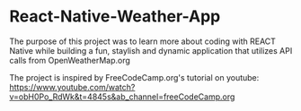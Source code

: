 # React-Native-Weather-App
 The purpose of this project was to learn more about coding with REACT Native while building a fun, staylish and dynamic application that utilizes API calls from OpenWeatherMap.org

 The project is inspired by FreeCodeCamp.org's tutorial on youtube: https://www.youtube.com/watch?v=obH0Po_RdWk&t=4845s&ab_channel=freeCodeCamp.org
